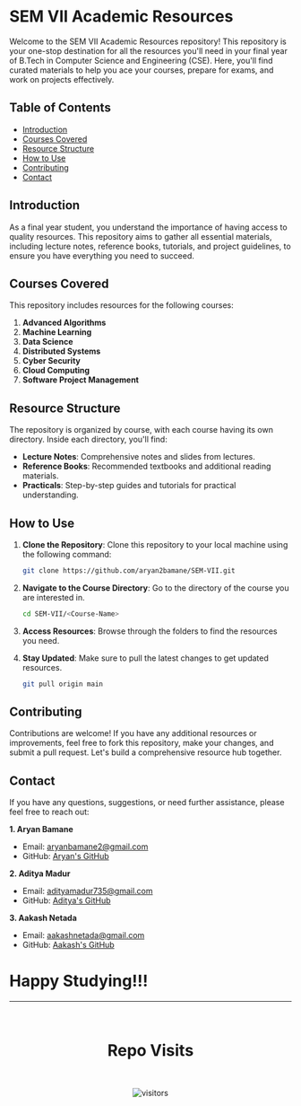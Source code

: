 # SEM VII Academic Resources

Welcome to the SEM VII Academic Resources repository! This repository is your one-stop destination for all the resources you'll need in your final year of B.Tech in Computer Science and Engineering (CSE). Here, you'll find curated materials to help you ace your courses, prepare for exams, and work on projects effectively.

## Table of Contents

- [Introduction](#introduction)
- [Courses Covered](#courses-covered)
- [Resource Structure](#resource-structure)
- [How to Use](#how-to-use)
- [Contributing](#contributing)
- [Contact](#contact)

## Introduction

As a final year student, you understand the importance of having access to quality resources. This repository aims to gather all essential materials, including lecture notes, reference books, tutorials, and project guidelines, to ensure you have everything you need to succeed.

## Courses Covered

This repository includes resources for the following courses:

1. **Advanced Algorithms**
2. **Machine Learning**
3. **Data Science**
4. **Distributed Systems**
5. **Cyber Security**
6. **Cloud Computing**
7. **Software Project Management**

## Resource Structure

The repository is organized by course, with each course having its own directory. Inside each directory, you'll find:

- **Lecture Notes**: Comprehensive notes and slides from lectures.
- **Reference Books**: Recommended textbooks and additional reading materials.
- **Practicals**: Step-by-step guides and tutorials for practical understanding.


## How to Use

1. **Clone the Repository**: Clone this repository to your local machine using the following command:
   ```sh
   git clone https://github.com/aryan2bamane/SEM-VII.git
   ```

2. **Navigate to the Course Directory**: Go to the directory of the course you are interested in.
   ```sh
   cd SEM-VII/<Course-Name>
   ```

3. **Access Resources**: Browse through the folders to find the resources you need.

4. **Stay Updated**: Make sure to pull the latest changes to get updated resources.
   ```sh
   git pull origin main
   ```

## Contributing

Contributions are welcome! If you have any additional resources or improvements, feel free to fork this repository, make your changes, and submit a pull request. Let's build a comprehensive resource hub together.



## Contact

If you have any questions, suggestions, or need further assistance, please feel free to reach out:

**1. Aryan Bamane**
- Email: aryanbamane2@gmail.com
- GitHub: [Aryan's GitHub](https://github.com/aryan2bamane)

**2. Aditya Madur**
- Email: adityamadur735@gmail.com
- GitHub: [Aditya's GitHub](https://github.com/adi-madur)

**3. Aakash Netada**
- Email: aakashnetada@gmail.com
- GitHub: [Aakash's GitHub](https://github.com/aakashnetada)

# Happy Studying!!!

---
<br>

<h1 align="center"> Repo Visits </h1>

<br>

<p align="center">
    <img align="center" alt="visitors" src="https://profile-counter.glitch.me/aryan2bamane/SEM-VII/count.svg" />
</p>

<br>